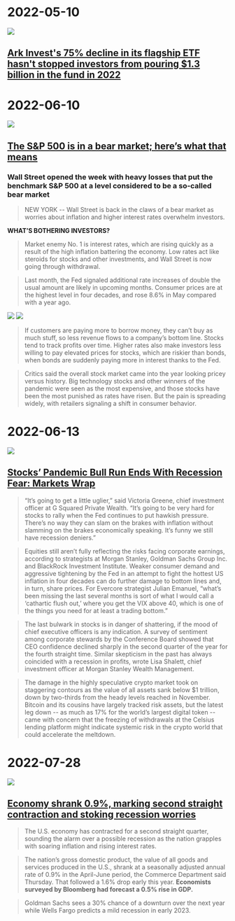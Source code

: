 # 2022-05-10

![](./plots/nasdaq_2022-05-10.svg)

## [Ark Invest's 75% decline in its flagship ETF hasn't stopped investors from pouring $1.3 billion in the fund in 2022](https://markets.businessinsider.com/news/etf/ark-invest-billion-net-inflows-despite-price-decline-cathie-wood-2022-5)


# 2022-06-10

![](./plots/nasdaq_2022-06-10.svg)

## [The S&P 500 is in a bear market; here’s what that means](https://abcnews.go.com/US/wireStory/us-futures-point-bear-market-heres-means-85356808)

### Wall Street opened the week with heavy losses that put the benchmark S&P 500 at a level considered to be a so-called bear market

> NEW YORK -- Wall Street is back in the claws of a bear market as worries about inflation and higher interest rates overwhelm investors. 

**WHAT’S BOTHERING INVESTORS?**

> Market enemy No. 1 is interest rates, which are rising quickly as a result of the high inflation battering the economy. Low rates act like steroids for stocks and other investments, and Wall Street is now going through withdrawal. 

> Last month, the Fed signaled additional rate increases of double the usual amount are likely in upcoming months. Consumer prices are at the highest level in four decades, and rose 8.6% in May compared with a year ago.

![](./plots/cpi_2022-06-01.svg)
![](./plots/oil_prices_2022-06-01.svg)

> If customers are paying more to borrow money, they can’t buy as much stuff, so less revenue flows to a company’s bottom line. Stocks tend to track profits over time. Higher rates also make investors less willing to pay elevated prices for stocks, which are riskier than bonds, when bonds are suddenly paying more in interest thanks to the Fed.

> Critics said the overall stock market came into the year looking pricey versus history. Big technology stocks and other winners of the pandemic were seen as the most expensive, and those stocks have been the most punished as rates have risen. But the pain is spreading widely, with retailers signaling a shift in consumer behavior.

# 2022-06-13

![](./plots/nasdaq_2022-06-13.svg)

## [Stocks’ Pandemic Bull Run Ends With Recession Fear: Markets Wrap](https://www.bloomberg.com/news/articles/2022-06-12/inflation-thunderbolt-primes-stocks-bonds-for-more-volatility#xj4y7vzkg)

> “It’s going to get a little uglier,” said Victoria Greene, chief investment officer at G Squared Private Wealth. “It’s going to be very hard for stocks to rally when the Fed continues to put hawkish pressure. There’s no way they can slam on the brakes with inflation without slamming on the brakes economically speaking. It’s funny we still have recession deniers.”

> Equities still aren’t fully reflecting the risks facing corporate earnings, according to strategists at Morgan Stanley, Goldman Sachs Group Inc. and BlackRock Investment Institute. Weaker consumer demand and aggressive tightening by the Fed in an attempt to fight the hottest US inflation in four decades can do further damage to bottom lines and, in turn, share prices. For Evercore strategist Julian Emanuel, “what’s been missing the last several months is sort of what I would call a ‘cathartic flush out,’ where you get the VIX above 40, which is one of the things you need for at least a trading bottom.”

> The last bulwark in stocks is in danger of shattering, if the mood of chief executive officers is any indication. A survey of sentiment among corporate stewards by the Conference Board showed that CEO confidence declined sharply in the second quarter of the year for the fourth straight time. Similar skepticism in the past has always coincided with a recession in profits, wrote Lisa Shalett, chief investment officer at Morgan Stanley Wealth Management.

> The damage in the highly speculative crypto market took on staggering contours as the value of all assets sank below $1 trillion, down by two-thirds from the heady levels reached in November. Bitcoin and its cousins have largely tracked risk assets, but the latest leg down -- as much as 17% for the world’s largest digital token -- came with concern that the freezing of withdrawals at the Celsius lending platform might indicate systemic risk in the crypto world that could accelerate the meltdown.

# 2022-07-28

![](./plots/nasdaq_2022-07-27.svg)

## [Economy shrank 0.9%, marking second straight contraction and stoking recession worries](https://eu.usatoday.com/story/money/2022/07/28/gdp-report-economy-shrank-0-9-q-2-raising-recession-concerns/10169390002/)

> The U.S. economy has contracted for a second straight quarter, sounding the alarm over a possible recession as the nation grapples with soaring inflation and rising interest rates.

> The nation’s gross domestic product, the value of all goods and services produced in the U.S., shrank at a seasonally adjusted annual rate of 0.9% in the April-June period, the Commerce Department said Thursday. That followed a 1.6% drop early this year. **Economists surveyed by Bloomberg had forecast a 0.5% rise in GDP.**

> Goldman Sachs sees a 30% chance of a downturn over the next year while Wells Fargo predicts a mild recession in early 2023.
